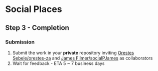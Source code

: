 # Social Places
## Step 3 - Completion
### Submission
1. Submit the work in your **private** repository inviting [Orestes Sebele/orestes-za](orestes@socialplaces.io) and [James Filmer/socialPJames](james@socialplaces.io) as collaborators
2. Wait for feedback - ETA 5 ~ 7 business days
